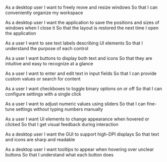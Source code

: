 As a desktop user
I want to freely move and resize windows
So that I can conveniently organize my workspace

As a desktop user
I want the application to save the positions and sizes of windows when I close it
So that the layout is restored the next time I open the application

As a user
I want to see text labels describing UI elements
So that I understand the purpose of each control

As a user
I want buttons to display both text and icons
So that they are intuitive and easy to recognize at a glance

As a user
I want to enter and edit text in input fields
So that I can provide custom values or search for content

As a user
I want checkboxes to toggle binary options on or off
So that I can configure settings with a single click

As a user
I want to adjust numeric values using sliders
So that I can fine-tune settings without typing numbers manually

As a user
I want UI elements to change appearance when hovered or clicked
So that I get visual feedback during interaction

As a desktop user
I want the GUI to support high-DPI displays
So that text and icons are sharp and readable

As a desktop user
I want tooltips to appear when hovering over unclear buttons
So that I understand what each button does
